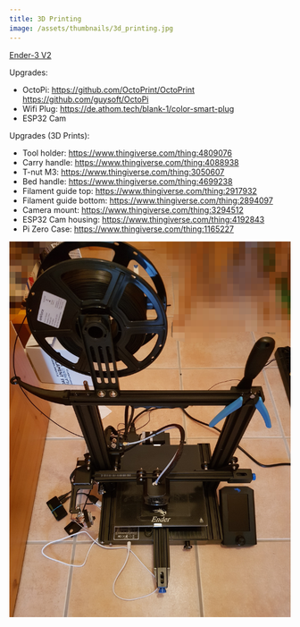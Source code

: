 ```yaml
---
title: 3D Printing
image: /assets/thumbnails/3d_printing.jpg
---
```


[Ender-3 V2](https://www.creality.com/de/goods-detail/ender-3-v2-3d-printer)

Upgrades:
* OctoPi: https://github.com/OctoPrint/OctoPrint https://github.com/guysoft/OctoPi
* Wifi Plug: https://de.athom.tech/blank-1/color-smart-plug
* ESP32 Cam

Upgrades (3D Prints):
* Tool holder: https://www.thingiverse.com/thing:4809076
* Carry handle: https://www.thingiverse.com/thing:4088938
* T-nut M3: https://www.thingiverse.com/thing:3050607
* Bed handle: https://www.thingiverse.com/thing:4699238
* Filament guide top: https://www.thingiverse.com/thing:2917932
* Filament guide bottom: https://www.thingiverse.com/thing:2894097
* Camera mount: https://www.thingiverse.com/thing:3294512
* ESP32 Cam housing: https://www.thingiverse.com/thing:4192843
* Pi Zero Case: https://www.thingiverse.com/thing:1165227

![bottom](/assets/thumbnails/3d_printing.jpg)
